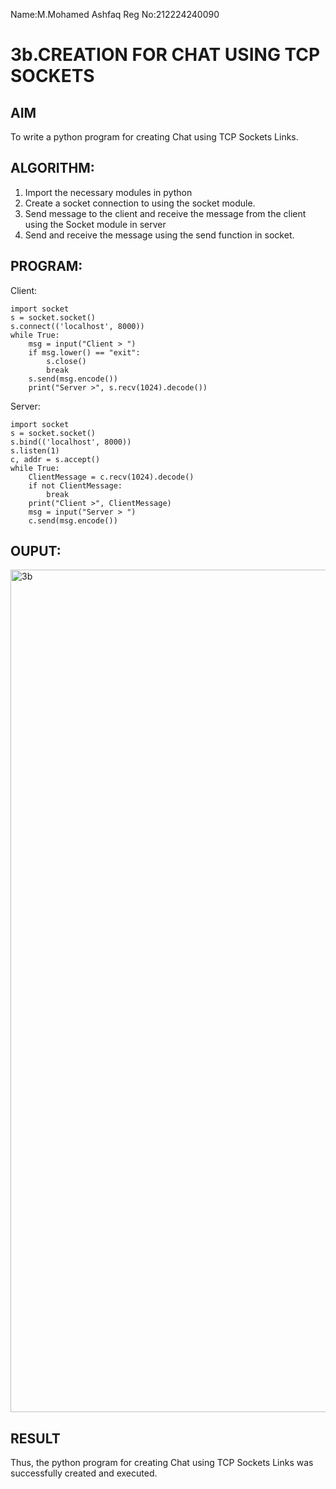 Name:M.Mohamed Ashfaq
Reg No:212224240090
# 3b.CREATION FOR CHAT USING TCP SOCKETS
## AIM
To write a python program for creating Chat using TCP Sockets Links.
## ALGORITHM:
1. Import the necessary modules in python
2. Create a socket connection to using the socket module.
3. Send message to the client and receive the message from the client using the Socket module in
 server
4. Send and receive the message using the send function in socket.
## PROGRAM:
Client:
```
import socket
s = socket.socket()
s.connect(('localhost', 8000))
while True:
    msg = input("Client > ")
    if msg.lower() == "exit":
        s.close()
        break
    s.send(msg.encode())
    print("Server >", s.recv(1024).decode())
```
Server:
```
import socket
s = socket.socket()
s.bind(('localhost', 8000))
s.listen(1)
c, addr = s.accept()
while True:
    ClientMessage = c.recv(1024).decode()
    if not ClientMessage:
        break
    print("Client >", ClientMessage)
    msg = input("Server > ")
    c.send(msg.encode())
```
## OUPUT:
<img width="2532" height="1348" alt="3b" src="https://github.com/user-attachments/assets/b800f057-a3a2-4bb4-9de4-24cf478d94dd" />

## RESULT
Thus, the python program for creating Chat using TCP Sockets Links was successfully 
created and executed.
